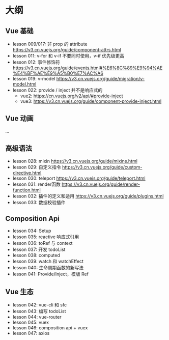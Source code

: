# 大纲

## Vue 基础

+ lesson 009/017: 非 prop 的 attribute https://v3.cn.vuejs.org/guide/component-attrs.html
+ lesson 011: v-for 和 v-if 不要同时使用，v-if 优先级更高
+ lesson 012: 事件修饰符 https://v3.cn.vuejs.org/guide/events.html#%E6%8C%89%E9%94%AE%E4%BF%AE%E9%A5%B0%E7%AC%A6
+ lesson 019: v-model https://v3.cn.vuejs.org/guide/migration/v-model.html
+ lesson 022: provide / inject 并不是响应式的
  - vue2: https://cn.vuejs.org/v2/api/#provide-inject
  - vue3: https://v3.cn.vuejs.org/guide/component-provide-inject.html

## Vue 动画

...

## 高级语法

+ lesson 028: mixin https://v3.cn.vuejs.org/guide/mixins.html
+ lesson 029: 自定义指令 https://v3.cn.vuejs.org/guide/custom-directive.html
+ lesson 030: teleport https://v3.cn.vuejs.org/guide/teleport.html
+ lesson 031: render函数 https://v3.cn.vuejs.org/guide/render-function.html
+ lesson 032: 插件的定义和适用 https://v3.cn.vuejs.org/guide/plugins.html
+ lesson 033: 数据校验插件

## Composition Api

+ lesson 034: Setup
+ lesson 035: reactive 响应式引用
+ lesson 036: toRef 与 context
+ lesson 037: 开发 todoList
+ lesson 038: computed
+ lesson 039: watch 和 watchEffect
+ lesson 040: 生命周期函数的新写法
+ lesson 041: Provide/Inject，模版 Ref

## Vue 生态

+ lesson 042: vue-cli 和 sfc
+ lesson 043: 编写 todoList
+ lesson 044: vue-router
+ lesson 045: vuex
+ lesson 046: composition api + vuex
+ lesson 047: axios
